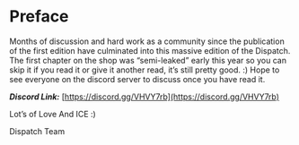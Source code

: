 # Preface

Months of discussion and hard work as a community since the publication of the first edition have culminated into this massive edition of the Dispatch. The first chapter on the shop was “semi-leaked” early this year so you can skip it if you read it or give it another read, it’s still pretty good. :\) Hope to see everyone on the discord server to discuss once you have read it.

_**Discord Link:**_ [https://discord.gg/VHVY7rb](https://discord.gg/VHVY7rb)

Lot’s of Love And ICE :\)

Dispatch Team

